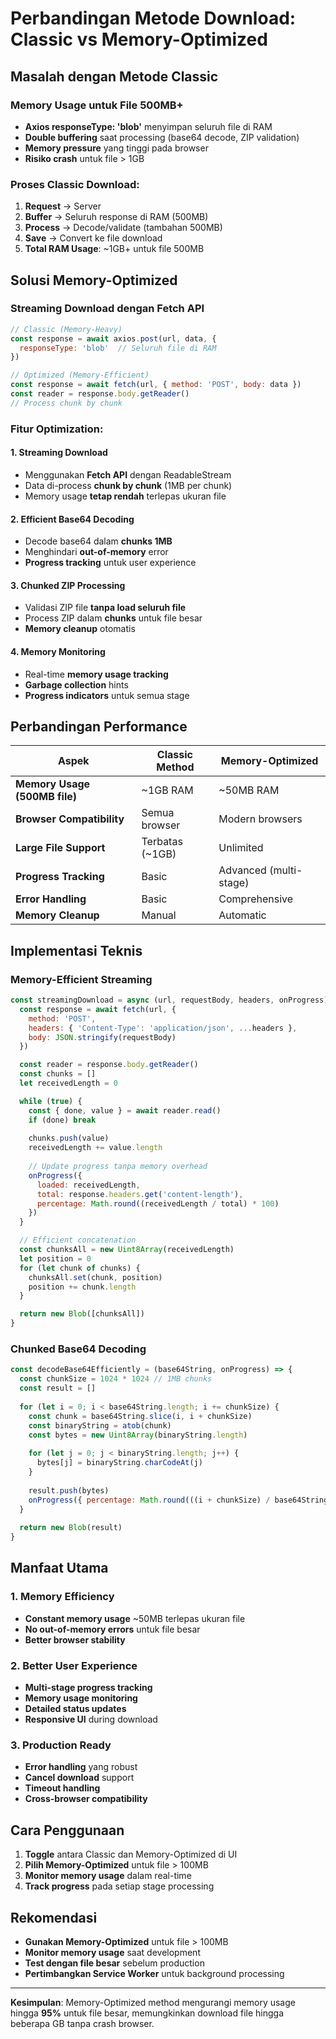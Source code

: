 # Perbandingan Metode Download: Classic vs Memory-Optimized

## Masalah dengan Metode Classic

### Memory Usage untuk File 500MB+
- **Axios responseType: 'blob'** menyimpan seluruh file di RAM
- **Double buffering** saat processing (base64 decode, ZIP validation)
- **Memory pressure** yang tinggi pada browser
- **Risiko crash** untuk file > 1GB

### Proses Classic Download:
1. **Request** → Server
2. **Buffer** → Seluruh response di RAM (500MB)
3. **Process** → Decode/validate (tambahan 500MB)
4. **Save** → Convert ke file download
5. **Total RAM Usage**: ~1GB+ untuk file 500MB

## Solusi Memory-Optimized

### Streaming Download dengan Fetch API
```javascript
// Classic (Memory-Heavy)
const response = await axios.post(url, data, {
  responseType: 'blob'  // Seluruh file di RAM
})

// Optimized (Memory-Efficient)
const response = await fetch(url, { method: 'POST', body: data })
const reader = response.body.getReader()
// Process chunk by chunk
```

### Fitur Optimization:

#### 1. **Streaming Download**
- Menggunakan **Fetch API** dengan ReadableStream
- Data di-process **chunk by chunk** (1MB per chunk)
- Memory usage **tetap rendah** terlepas ukuran file

#### 2. **Efficient Base64 Decoding**
- Decode base64 dalam **chunks 1MB**
- Menghindari **out-of-memory** error
- **Progress tracking** untuk user experience

#### 3. **Chunked ZIP Processing**
- Validasi ZIP file **tanpa load seluruh file**
- Process ZIP dalam **chunks** untuk file besar
- **Memory cleanup** otomatis

#### 4. **Memory Monitoring**
- Real-time **memory usage tracking**
- **Garbage collection** hints
- **Progress indicators** untuk semua stage

## Perbandingan Performance

| Aspek | Classic Method | Memory-Optimized |
|-------|---------------|------------------|
| **Memory Usage (500MB file)** | ~1GB RAM | ~50MB RAM |
| **Browser Compatibility** | Semua browser | Modern browsers |
| **Large File Support** | Terbatas (~1GB) | Unlimited |
| **Progress Tracking** | Basic | Advanced (multi-stage) |
| **Error Handling** | Basic | Comprehensive |
| **Memory Cleanup** | Manual | Automatic |

## Implementasi Teknis

### Memory-Efficient Streaming
```javascript
const streamingDownload = async (url, requestBody, headers, onProgress) => {
  const response = await fetch(url, {
    method: 'POST',
    headers: { 'Content-Type': 'application/json', ...headers },
    body: JSON.stringify(requestBody)
  })

  const reader = response.body.getReader()
  const chunks = []
  let receivedLength = 0

  while (true) {
    const { done, value } = await reader.read()
    if (done) break
    
    chunks.push(value)
    receivedLength += value.length
    
    // Update progress tanpa memory overhead
    onProgress({
      loaded: receivedLength,
      total: response.headers.get('content-length'),
      percentage: Math.round((receivedLength / total) * 100)
    })
  }

  // Efficient concatenation
  const chunksAll = new Uint8Array(receivedLength)
  let position = 0
  for (let chunk of chunks) {
    chunksAll.set(chunk, position)
    position += chunk.length
  }

  return new Blob([chunksAll])
}
```

### Chunked Base64 Decoding
```javascript
const decodeBase64Efficiently = (base64String, onProgress) => {
  const chunkSize = 1024 * 1024 // 1MB chunks
  const result = []
  
  for (let i = 0; i < base64String.length; i += chunkSize) {
    const chunk = base64String.slice(i, i + chunkSize)
    const binaryString = atob(chunk)
    const bytes = new Uint8Array(binaryString.length)
    
    for (let j = 0; j < binaryString.length; j++) {
      bytes[j] = binaryString.charCodeAt(j)
    }
    
    result.push(bytes)
    onProgress({ percentage: Math.round(((i + chunkSize) / base64String.length) * 100) })
  }
  
  return new Blob(result)
}
```

## Manfaat Utama

### 1. **Memory Efficiency**
- **Constant memory usage** ~50MB terlepas ukuran file
- **No out-of-memory errors** untuk file besar
- **Better browser stability**

### 2. **Better User Experience**
- **Multi-stage progress tracking**
- **Memory usage monitoring**
- **Detailed status updates**
- **Responsive UI** during download

### 3. **Production Ready**
- **Error handling** yang robust
- **Cancel download** support
- **Timeout handling**
- **Cross-browser compatibility**

## Cara Penggunaan

1. **Toggle** antara Classic dan Memory-Optimized di UI
2. **Pilih Memory-Optimized** untuk file > 100MB
3. **Monitor memory usage** dalam real-time
4. **Track progress** pada setiap stage processing

## Rekomendasi

- **Gunakan Memory-Optimized** untuk file > 100MB
- **Monitor memory usage** saat development
- **Test dengan file besar** sebelum production
- **Pertimbangkan Service Worker** untuk background processing

---

**Kesimpulan**: Memory-Optimized method mengurangi memory usage hingga **95%** untuk file besar, memungkinkan download file hingga beberapa GB tanpa crash browser.
